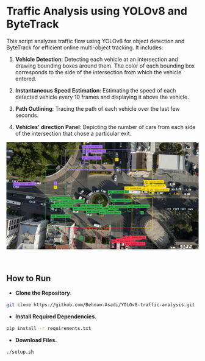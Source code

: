 # Traffic Analysis using YOLOv8 and ByteTrack

This script analyzes traffic flow using YOLOv8 for object detection and ByteTrack for efficient online multi-object tracking. It includes:

1. **Vehicle Detection**: Detecting each vehicle at an intersection and drawing bounding boxes around them. The color of each bounding box corresponds to the side of the intersection from which the vehicle entered.
  
2. **Instantaneous Speed Estimation**: Estimating the speed of each detected vehicle every 10 frames and displaying it above the vehicle.
  
3. **Path Outlining**: Tracing the path of each vehicle over the last few seconds.
  
4. **Vehicles' direction Panel**: Depicting the number of cars from each side of the intersection that chose a particular exit.

<div align="center">
<img  src="src/img/screenshot.png"  align = 'center' width="700">
</div>
<br><br>

## How to Run
- **Clone the Repository**.

```bash
git clone https://github.com/Behnam-Asadi/YOLOv8-traffic-analysis.git
 ```
- **Install Required Dependencies.**

 ```bash
pip install -r requirements.txt
 ```
- **Download Files.**
 ```bash
./setup.sh
 ```
